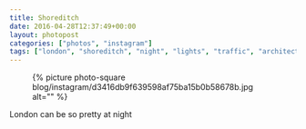 ```yaml
---
title: Shoreditch
date: 2016-04-28T12:37:49+00:00
layout: photopost
categories: ["photos", "instagram"]
tags: ["london", "shoreditch", "night", "lights", "traffic", "architecture", "citylife"]
---
```


<figure class="photo photo--square">
  {% picture photo-square blog/instagram/d3416db9f639598af75ba15b0b58678b.jpg alt="" %}
</figure>

      

London can be so pretty at night
